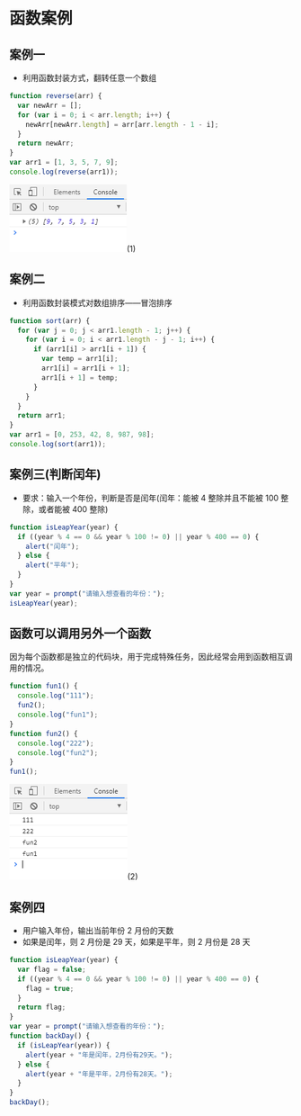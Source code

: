 # 函数案例

## 案例一

- 利用函数封装方式，翻转任意一个数组

```javascript
function reverse(arr) {
  var newArr = [];
  for (var i = 0; i < arr.length; i++) {
    newArr[newArr.length] = arr[arr.length - 1 - i];
  }
  return newArr;
}
var arr1 = [1, 3, 5, 7, 9];
console.log(reverse(arr1));
```

![image](../images/34/1.png)(1)

## 案例二

- 利用函数封装模式对数组排序——冒泡排序

```javascript
function sort(arr) {
  for (var j = 0; j < arr1.length - 1; j++) {
    for (var i = 0; i < arr1.length - j - 1; i++) {
      if (arr1[i] > arr1[i + 1]) {
        var temp = arr1[i];
        arr1[i] = arr1[i + 1];
        arr1[i + 1] = temp;
      }
    }
  }
  return arr1;
}
var arr1 = [0, 253, 42, 8, 987, 98];
console.log(sort(arr1));
```

## 案例三(判断闰年)

- 要求：输入一个年份，判断是否是闰年(闰年：能被 4 整除并且不能被 100 整除，或者能被 400 整除)

```javascript
function isLeapYear(year) {
  if ((year % 4 == 0 && year % 100 != 0) || year % 400 == 0) {
    alert("闰年");
  } else {
    alert("平年");
  }
}
var year = prompt("请输入想查看的年份：");
isLeapYear(year);
```

## 函数可以调用另外一个函数

因为每个函数都是独立的代码块，用于完成特殊任务，因此经常会用到函数相互调用的情况。

```javascript
function fun1() {
  console.log("111");
  fun2();
  console.log("fun1");
}
function fun2() {
  console.log("222");
  console.log("fun2");
}
fun1();
```

![image](../images/34/2.png)(2)

## 案例四

- 用户输入年份，输出当前年份 2 月份的天数
- 如果是闰年，则 2 月份是 29 天，如果是平年，则 2 月份是 28 天

```javascript
function isLeapYear(year) {
  var flag = false;
  if ((year % 4 == 0 && year % 100 != 0) || year % 400 == 0) {
    flag = true;
  }
  return flag;
}
var year = prompt("请输入想查看的年份：");
function backDay() {
  if (isLeapYear(year)) {
    alert(year + "年是闰年，2月份有29天。");
  } else {
    alert(year + "年是平年，2月份有28天。");
  }
}
backDay();
```

